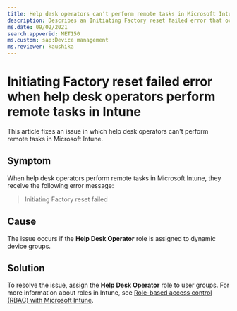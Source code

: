 ```yaml
---
title: Help desk operators can't perform remote tasks in Microsoft Intune
description: Describes an Initiating Factory reset failed error that occurs when Intune help desk operators perform remote tasks.
ms.date: 09/02/2021
search.appverid: MET150
ms.custom: sap:Device management
ms.reviewer: kaushika
---
```

# Initiating Factory reset failed error when help desk operators perform remote tasks in Intune

This article fixes an issue in which help desk operators can't perform remote tasks in Microsoft Intune.

## Symptom

When help desk operators perform remote tasks in Microsoft Intune, they receive the following error message:

> Initiating Factory reset failed

## Cause

The issue occurs if the **Help Desk Operator** role is assigned to dynamic device groups.

## Solution

To resolve the issue, assign the **Help Desk Operator** role to user groups. For more information about roles in Intune, see [Role-based access control (RBAC) with Microsoft Intune](/mem/intune/fundamentals/role-based-access-control).
